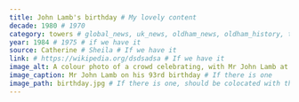 ```yaml
---
title: John Lamb's birthday # My lovely content
decade: 1980 # 1970
category: towers # global_news, uk_news, oldham_news, oldham_history, towers, surrounding_estate # Always exactly one category
year: 1984 # 1975 # if we have it
source: Catherine # Sheila # If we have it
link: # https://wikipedia.org/dsdsadsa # If we have it
image_alt: A colour photo of a crowd celebrating, with Mr John Lamb at the centre, raising a glass. On the table in front of him is a cake, with white and brown icing and red candles. # If there is one
image_caption: Mr John Lamb on his 93rd birthday # If there is one
image_path: birthday.jpg # If there is one, should be colocated with the index.md file in the folder
---
```


